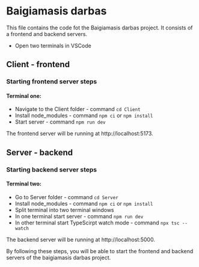 # Baigiamasis darbas

This file contains the code fot the Baigiamasis darbas project. It consists of a frontend and backend servers.

- Open two terminals in VSCode

## Client - frontend

### Starting frontend server steps

#### Terminal one:

- Navigate to the Client folder - command `cd Client`
- Install node_modules - command `npm ci` or `npm install`
- Start server - command `npm run dev`

The frontend server will be running at http://localhost:5173.

## Server - backend

### Starting backend server steps

#### Terminal two:

- Go to Server folder - command `cd Server`
- Install node_modules - command `npm ci` or `npm install`
- Split terminal into two terminal windows
- In one terminal start server - command `npm run dev`
- In other terminal start TypeScirpt watch mode - command `npx tsc --watch`

The backend server will be running at http://localhost:5000.

By following these steps, you will be able to start the frontend and backend servers of the baigiamasis darbas project.

